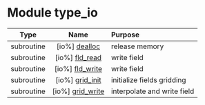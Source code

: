 # Module type_io

| Type | Name | Purpose |
| :--: | :--: | :---------- |
| subroutine | [io%] [dealloc](https://github.com/benjaminmenetrier/bump-standalone/tree/master/src/type_io.F90#L58) | release memory |
| subroutine | [io%] [fld_read](https://github.com/benjaminmenetrier/bump-standalone/tree/master/src/type_io.F90#L87) | write field |
| subroutine | [io%] [fld_write](https://github.com/benjaminmenetrier/bump-standalone/tree/master/src/type_io.F90#L128) | write field |
| subroutine | [io%] [grid_init](https://github.com/benjaminmenetrier/bump-standalone/tree/master/src/type_io.F90#L244) | initialize fields gridding |
| subroutine | [io%] [grid_write](https://github.com/benjaminmenetrier/bump-standalone/tree/master/src/type_io.F90#L523) | interpolate and write field |
